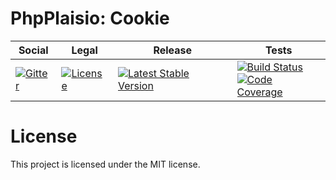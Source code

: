 # PhpPlaisio: Cookie

<table>
<thead>
<tr>
<th>Social</th>
<th>Legal</th>
<th>Release</th>
<th>Tests</th>
</tr>
</thead>
<tbody>
<tr>
<td>
<a href="https://gitter.im/PhpPlaisio/PhpPlaisio"><img src="https://badges.gitter.im/PhpPlaisio/PhpPlaisio.svg" alt="Gitter"/></a>
</td>
<td>
<a href="https://packagist.org/packages/plaisio/cookie"><img src="https://poser.pugx.org/plaisio/cookie/license" alt="License"/></a>
</td>
<td>
<a href="https://packagist.org/packages/plaisio/cookie"><img src="https://poser.pugx.org/plaisio/cookie/v/stable" alt="Latest Stable Version"/></a>
</td>
<td>
<a href="https://github.com/PhpPlaisio/cookie/actions/workflows/unit.yml"><img src="https://github.com/PhpPlaisio/cookie/actions/workflows/unit.yml/badge.svg" alt="Build Status"/></a><br/>
<a href="https://codecov.io/gh/PhpPlaisio/cookie"><img src="https://codecov.io/gh/PhpPlaisio/cookie/branch/master/graph/badge.svg" alt="Code Coverage"/></a>
</td>
</tr>
</tbody>
</table>

# License

This project is licensed under the MIT license.
